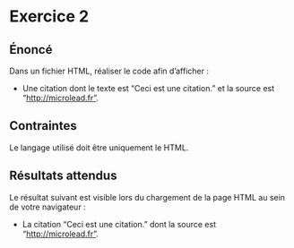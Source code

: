 # Exercice 2

## Énoncé

Dans un fichier HTML, réaliser le code afin d’afficher :

- Une citation dont le texte est “Ceci est une citation.” et la source est “http://microlead.fr”.

## Contraintes

Le langage utilisé doit être uniquement le HTML.

## Résultats attendus

Le résultat suivant est visible lors du chargement de la page HTML au sein de votre navigateur :

- La citation “Ceci est une citation.” dont la source est “http://microlead.fr”.